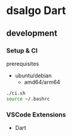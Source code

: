 # dsalgo Dart

## development

### Setup & CI

prerequisites

- ubuntu/debian
  - amd64/arm64

```sh
./ci.sh
source ~/.bashrc
```

### VSCode Extensions

- Dart
